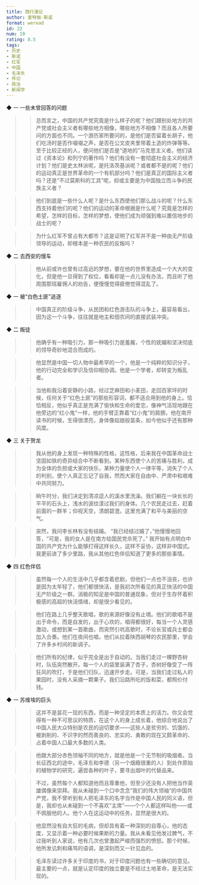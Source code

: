 ```yaml
---
title: 西行漫记
author: 爱特伽·斯诺
format: weread
id: 22
num: 19
rating: 8.5
tags: 
- 历史
- 斯诺
- 红军
- 中国
- 毛泽东
- 传记
- 政治
- 新闻学
---
```


◆ 一 一些未曾回答的问题

>> 总而言之，中国的共产党究竟是什么样子的呢？他们跟别处地方的共产党或社会主义者有哪些地方相像，哪些地方不相像？而且各人所要问的方面也不同。一个游历家所要问的，是他们是否留着长胡子，他们吃汤时是否作啜啜之声，是否在公文皮夹里带着土造的炸弹等等。至于比较正经的人，便问他们是否是“道地的”马克思主义者。他们读过《资本论》和列宁的著作吗？他们有没有一套彻底社会主义的经济计划？他们是史太林派呢，是托洛茨基派呢？或者都不是的呢？他们的运动真正是世界革命的一个有机部分吗？他们是真正的国际主义者吗？还是“不过莫斯科的工具”呢，抑或主要是为中国独立而斗争的民族主义者？

>> 他们到底是一些什么人呢？是什么东西使他们那么战斗的呢？什么东西支持着他们的呢？他们的运动的革命根据是什么呢？究竟是怎样的希望，怎样的目标，怎样的梦想，使他们成为顽强到难以置信地步的战士的呢？

>> 为什么红军不曾占有大都市？这是证明了红军并不是一种由无产阶级领导的运动，却根本是一种农民的反叛吗？


◆ 二 去西安的慢车

>> 他从前或许也曾有过高远的梦想，要在他的世界里造成一个大大的变化，但是他一旦得到了权位，看看却是一点儿没有办法，而且听了他周围那班雇佣人的劝告，便慢慢觉得疲倦觉得混乱了。


◆ 一 被“白色土匪”追逐

>> 中国真正的阶级斗争，从民团和红色游击队的斗争上，最容易看出，因为这一个斗争，往往就是地主和佃农间的直接武装冲突。


◆ 二 叛徒

>> 他确乎有一种吸引力，那一种吸引力是羞赧，个性的妩媚和坚决彻底的领导奇妙地混合而成的。

>> 他显然是中国一切人物中最希罕的一个，他是一个纯粹的知识分子，他的行动完全和学识及信仰相协调。他是一个学者，却转变为叛乱者。

>> 当他和我沿着安静的小路，经过芝麻田和小麦田，走回百家坪的时候，任何关于“红色土匪”的那些形容词，都不适合用到他的身上。恰恰相反，他似乎真正是充满了愉快和生命的爱恋，像神气活现地跟在他旁边的“红小鬼”一样，他的手臂正靠着“红小鬼”的肩膀。他在南开读书的时候，生得很漂亮，身体像姑娘般苗条，如今他似乎还有那种风度。


◆ 三 关于贺龙

>> 我从他的身上发现一种特殊的性格，这性格，后来我在中国革命战士坚固如铁的奇异结合中不断看到。某种东西使个人的苦痛与胜利，成为全体的负担或大家的快乐，某种力量使个人一律平等，消失了个人的判别，使个人真正忘记了自我，然而大家在自由中、严肃中和艰难中共同努力。

>> 晌午时分，我们决定到清凉逗人的溪水里洗澡。我们躺在一块长长的平平的石头上，浅水的波纹漾过我们的身体。几个农民走过去，赶着前面的一群羊；仰视天空，清朗碧澄。这里充满了和平与美丽的空气。

>> 突然，我问李长林有没有结婚。
“我已经结过婚了，”他慢慢地回答，“可是，我的女人是在南方给国民党杀死了。”
我开始有点明白中国的共产党为什么能够打得这样长久，这样不妥协，这样非中国式。我更前进了多少里路，我从其他红色伴侣知道了更多的那些事情。


◆ 四 红色伴侣

>> 虽然每一个人的生活中几乎都含着悲剧，但他们一点也不沮丧，也许是因为太年轻了，他们都很快活，是我初次所看见的真正快活的中国无产阶级之一群。消极的知足是中国的普通现象，但对于生存怀着积极感的高超的快活情绪，却是很少看见的。

>> 他们在路上几乎整天歌唱，歌的来源好像没有止境。他们的歌唱不是出于命令，而是自发的，出于心坎的，唱得都很好，每当一个人灵感激动，或想到某一首歌曲，而突然引吭高歌时，不论长官或兵士都会加入合奏。他们在夜间也唱，他们从拉着陕西胡琴的农民那里，学会了许多乡村间的新调子。

>> 他们所有的纪律，似乎完全是出于自动的。当我们走过一棵野杏树时，队伍突然散开。每一个人的袋里装满了杏子，杏树好像受了一阵狂风的吹打，于是他们归队，迅速开步走。可是，当我们走过私人的果园时，没有人采摘一颗果子。我们沿路所吃的饭和菜，都照价付钱。


◆ 一 苏维埃的巨头

>> 这并不是昙花一现的东西，而是一种坚定的本质上的活力。你又会觉得有一种不可思议的特质，在这个人的身上成长着，他综合地说出了中国人民大众特别是农民的迫切要求——这些人是贫穷的、饥饿的、被剥削的、不识字的然而善良的、忠实的、勇敢的现在又颇革命的、占着中国人口最大多数的人类。

>> 他跟大部分赤色领袖不同的地方，就是他是一个无节制的吸烟者。当长征西北的途中，毛泽东和李德（另一个烟瘾很重的人）到处作原始的植物学的研究，遍尝各种的叶子，要寻出烟叶的代替品来。

>> 不过，虽然每个人都知道他而且尊重他，但至少还没有人把他当作英雄偶像来崇拜。我从未碰到一个口中念念“我们的伟大领袖”的中国共产党，我不曾听到有人把毛泽东的名字当作是中国人民的同义语，但是，我却也从未碰到一个不喜欢“主席”——个个人都这样叫他——或不佩服他的人。他个人在这运动中的任务，显然是很大的。

>> 他显然没有自大狂的毛病，但却具有着一种深刻的自尊心，他的态度，又显示着一种必要时候果断的力量。我从未看见他发过脾气，不过我听到人家说，他有几次也曾激起严峻而强烈的愤怒。那个时候，他所发讥刺和痛骂的语调，是深刻而又一针见血的。

>> 毛泽东读过许多关于印度的书，对于印度问题也有一些确切的意见。最主要的一点，就是认定印度的独立要是不经过土地革命，是无法实现的。

